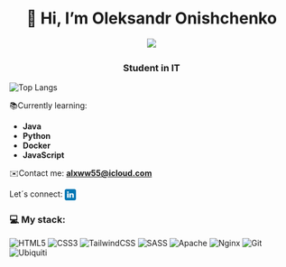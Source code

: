 <h1 align="center">👋 Hi, I’m Oleksandr Onishchenko</h1>
<div align="center">
  <img width="256px" src="https://media2.giphy.com/media/v1.Y2lkPTc5MGI3NjExNnVuNXA4bDE5aWY2cW43YnBoeGE1ODhodzZ3amNwZnV3NXZqd2htZiZlcD12MV9pbnRlcm5hbF9naWZfYnlfaWQmY3Q9Zw/78XCFBGOlS6keY1Bil/giphy.gif">
</div>

<h3 align="center">Student in IT</h3>

![Top Langs](https://github-readme-stats.vercel.app/api/top-langs/?username=alxww55&layout=donut&theme=github_dark)

<p> 📚Currently learning: </p>

- **Java**
- **Python**
- **Docker**
- **JavaScript**

✉️Contact me:
**alxww55@icloud.com**

Let´s connect:
<a href="https://www.linkedin.com/in/oleksandr-onishchenko" target="blank"><img align="center" src="https://github.com/alxww55/alxww55/blob/main/static/img/linkedin.png" alt="https://www.linkedin.com/in/oleksandr-onishchenko" height="20" width="20" /></a>

### 💻 My stack:
![HTML5](https://img.shields.io/badge/html5-%23E34F26.svg?style=for-the-badge&logo=html5&logoColor=white) 
![CSS3](https://img.shields.io/badge/css3-%231572B6.svg?style=for-the-badge&logo=css3&logoColor=white) 
![TailwindCSS](https://img.shields.io/badge/tailwindcss-%2338B2AC.svg?style=for-the-badge&logo=tailwind-css&logoColor=white) 
![SASS](https://img.shields.io/badge/SASS-hotpink.svg?style=for-the-badge&logo=SASS&logoColor=white)
![Apache](https://img.shields.io/badge/apache-%23D42029.svg?style=for-the-badge&logo=apache&logoColor=white) 
![Nginx](https://img.shields.io/badge/nginx-%23009639.svg?style=for-the-badge&logo=nginx&logoColor=white) 
![Git](https://img.shields.io/badge/git-%23F05033.svg?style=for-the-badge&logo=git&logoColor=white) 
![Ubiquiti](https://img.shields.io/badge/ubiquiti-%230559C9.svg?style=for-the-badge&logo=ubiquiti&logoColor=white)
